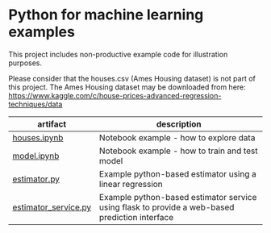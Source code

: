 
# Python for machine learning examples

This project includes non-productive example code for illustration purposes.

Please consider that the houses.csv (Ames Housing dataset) is not part of this project. 
The Ames Housing dataset may be downloaded from here:  https://www.kaggle.com/c/house-prices-advanced-regression-techniques/data

| artifact     | description |
| ------------ | ----------- |
| [houses.ipynb](/houses.ipynb) | Notebook example - how to explore data  |
| [model.ipynb](/model.ipynb) | Notebook example - how to train and test model  |
| [estimator.py](/estimator.py) | Example python-based estimator using a linear regression  |
| [estimator_service.py](/estimator_service.py) | Example python-based estimator service using flask to provide a web-based prediction interface  |
 

